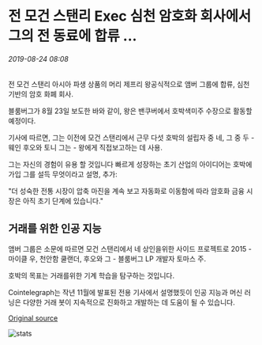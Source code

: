 # 전 모건 스탠리 Exec 심천 암호화 회사에서 그의 전 동료에 합류 ...

###### 2019-08-24 08:08

전 모건 스탠리 아시아 파생 상품의 머리 제프리 왕공식적으로 앰버 그룹에 합류, 심천 기반의 암호 화폐 회사.

블룸버그가 8월 23일 보도한 바와 같이, 왕은 밴쿠버에서 호박색미주 수장으로 활동할 예정이다.

기사에 따르면, 그는 이전에 모건 스탠리에서 근무 다섯 호박의 설립자 중 네, 그 중 두 - 웨인 후오와 토니 그는 - 왕에게 직접보고하는 데 사용.

그는 자신의 경험이 유용 할 것입니다 빠르게 성장하는 초기 산업의 아이디어는 호박에 가입 그를 설득 무엇이라고 설명, 추가:

"더 성숙한 전통 시장이 압축 마진을 계속 보고 자동화로 이동함에 따라 암호화 금융 시장은 아직 초기 단계에 있습니다."

## 거래를 위한 인공 지능

앰버 그룹은 소문에 따르면 모건 스탠리에서 네 상인을위한 사이드 프로젝트로 2015 - 마이클 우, 천안함 쿨랜더, 후오와 그 - 블룸버그 LP 개발자 토마스 주.

호박의 목표는 거래를위한 기계 학습을 탐구하는 것입니다.

Cointelegraph는 작년 11월에 발표된 전용 기사에서 설명했듯이 인공 지능과 머신 러닝은 다양한 거래 봇이 지속적으로 진화하고 개발하는 데 도움이 될 수 있습니다.

[Original source](https://cointelegraph.com/news/ex-morgan-stanley-exec-joins-his-former-colleagues-at-shenzhen-crypto-firm)

![stats](https://c.statcounter.com/11760860/0/a89fa40b/1/ "stats")